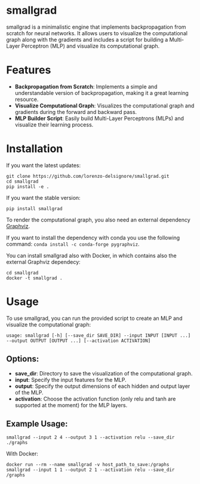 # smallgrad

smallgrad is a minimalistic engine that implements backpropagation from scratch for neural networks. It allows users to visualize the computational graph along with the gradients and includes a script for building a Multi-Layer Perceptron (MLP) and visualize its computational graph.

# Features
- **Backpropagation from Scratch**: Implements a simple and understandable version of backpropagation, making it a great learning resource.
- **Visualize Computational Graph**: Visualizes the computational graph and gradients during the forward and backward pass.
- **MLP Builder Script**: Easily build Multi-Layer Perceptrons (MLPs) and visualize their learning process.
# Installation
If you want the latest updates:
```
git clone https://github.com/lorenzo-delsignore/smallgrad.git
cd smallgrad
pip install -e .
```
If you want the stable version:
```
pip install smallgrad
```
To render the computational graph, you also need an external dependency [Graphviz](https://www.graphviz.org/).

If you want to install the dependency with conda you use the following command: ```conda install -c conda-forge pygraphviz```.

You can install smallgrad also with Docker, in which contains also the external Graphviz dependecy:
```
cd smallgrad
docker -t smallgrad .
```
# Usage
To use smallgrad, you can run the provided script to create an MLP and visualize the computational graph:
```
usage: smallgrad [-h] [--save_dir SAVE_DIR] --input INPUT [INPUT ...] --output OUTPUT [OUTPUT ...] [--activation ACTIVATION]
```
## Options:
- **save_dir**: Directory to save the visualization of the computational graph.
- **input**: Specify the input features for the MLP.
- **output**: Specify the output dimensions of each hidden and output layer of the MLP.
- **activation**: Choose the activation function (only relu and tanh are supported at the moment) for the MLP layers.

## Example Usage:
```
smallgrad --input 2 4 --output 3 1 --activation relu --save_dir ./graphs
```
With Docker:
```
docker run --rm --name smallgrad -v host_path_to_save:/graphs smallgrad --input 1 1 --output 2 1 --activation relu --save_dir /graphs
```
